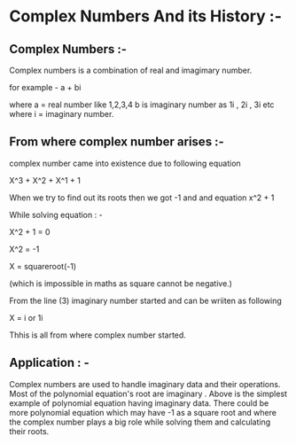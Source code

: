 # Complex Numbers And its History :-

## Complex Numbers :-

Complex numbers is a combination of real and imagimary number. 

for example -  a + bi

where a = real number like 1,2,3,4
      b is imaginary number as 1i , 2i , 3i etc where i   = imaginary number.

## From where complex number arises :- 

complex number came into existence due to following equation 

X^3 + X^2 + X^1 + 1

When we try to find out its roots then we got -1 and and equation x^2 + 1

While solving equation : - 

X^2 + 1 =  0

X^2 =  -1

X = squareroot(-1)

(which is impossible in maths as square cannot be negative.)

From the line (3) imaginary number started and can be wriiten as following 

X = i or 1i

Thhis is all from where complex number started. 


## Application : - 

Complex numbers are used to handle imaginary data and their operations. Most of the polynomial equation's root are imaginary . Above is the simplest example of polynomial equation having imaginary data. There could be more polynomial equation which may have -1 as a square root and where the complex number plays a big role while solving them and calculating their roots.

